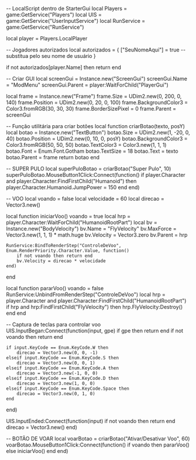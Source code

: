 -- LocalScript dentro de StarterGui
local Players = game:GetService("Players")
local UIS = game:GetService("UserInputService")
local RunService = game:GetService("RunService")

local player = Players.LocalPlayer

-- Jogadores autorizados
local autorizados = {
    ["SeuNomeAqui"] = true -- substitua pelo seu nome de usuário
}

if not autorizados[player.Name] then return end

-- Criar GUI
local screenGui = Instance.new("ScreenGui")
screenGui.Name = "ModMenu"
screenGui.Parent = player:WaitForChild("PlayerGui")

local frame = Instance.new("Frame")
frame.Size = UDim2.new(0, 200, 0, 140)
frame.Position = UDim2.new(0, 20, 0, 100)
frame.BackgroundColor3 = Color3.fromRGB(30, 30, 30)
frame.BorderSizePixel = 0
frame.Parent = screenGui

-- Função utilitária para criar botões
local function criarBotao(texto, posY)
    local botao = Instance.new("TextButton")
    botao.Size = UDim2.new(1, -20, 0, 40)
    botao.Position = UDim2.new(0, 10, 0, posY)
    botao.BackgroundColor3 = Color3.fromRGB(50, 50, 50)
    botao.TextColor3 = Color3.new(1, 1, 1)
    botao.Font = Enum.Font.Gotham
    botao.TextSize = 18
    botao.Text = texto
    botao.Parent = frame
    return botao
end

-- SUPER PULO
local superPuloBotao = criarBotao("Super Pulo", 10)
superPuloBotao.MouseButton1Click:Connect(function()
    if player.Character and player.Character:FindFirstChild("Humanoid") then
        player.Character.Humanoid.JumpPower = 150
    end
end)

-- VOO
local voando = false
local velocidade = 60
local direcao = Vector3.new()

local function iniciarVoo()
    voando = true
    local hrp = player.Character:WaitForChild("HumanoidRootPart")
    local bv = Instance.new("BodyVelocity")
    bv.Name = "FlyVelocity"
    bv.MaxForce = Vector3.new(1, 1, 1) * math.huge
    bv.Velocity = Vector3.zero
    bv.Parent = hrp

    RunService:BindToRenderStep("ControleDeVoo", Enum.RenderPriority.Character.Value, function()
        if not voando then return end
        bv.Velocity = direcao * velocidade
    end)
end

local function pararVoo()
    voando = false
    RunService:UnbindFromRenderStep("ControleDeVoo")
    local hrp = player.Character and player.Character:FindFirstChild("HumanoidRootPart")
    if hrp and hrp:FindFirstChild("FlyVelocity") then
        hrp.FlyVelocity:Destroy()
    end
end

-- Captura de teclas para controlar voo
UIS.InputBegan:Connect(function(input, gpe)
    if gpe then return end
    if not voando then return end

    if input.KeyCode == Enum.KeyCode.W then
        direcao = Vector3.new(0, 0, -1)
    elseif input.KeyCode == Enum.KeyCode.S then
        direcao = Vector3.new(0, 0, 1)
    elseif input.KeyCode == Enum.KeyCode.A then
        direcao = Vector3.new(-1, 0, 0)
    elseif input.KeyCode == Enum.KeyCode.D then
        direcao = Vector3.new(1, 0, 0)
    elseif input.KeyCode == Enum.KeyCode.Space then
        direcao = Vector3.new(0, 1, 0)
    end
end)

UIS.InputEnded:Connect(function(input)
    if not voando then return end
    direcao = Vector3.new()
end)

-- BOTÃO DE VOAR
local voarBotao = criarBotao("Ativar/Desativar Voo", 60)
voarBotao.MouseButton1Click:Connect(function()
    if voando then
        pararVoo()
    else
        iniciarVoo()
    end
end)
